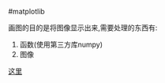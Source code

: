 #matplotlib

画图的目的是将图像显示出来,需要处理的东西有:
1. 函数(使用第三方库numpy)
2. 图像

[这里](D:/PythonProjects/JupyterNotebookProjects/Matplotlib)